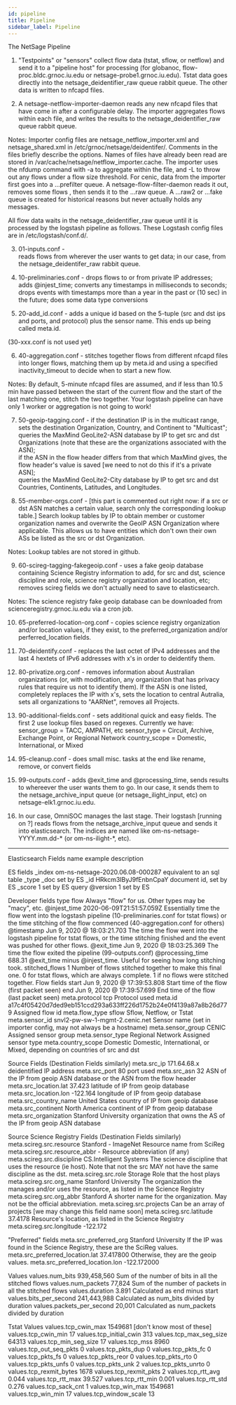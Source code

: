 ```yaml
---
id: pipeline
title: Pipeline
sidebar_label: Pipeline
---
```


The NetSage Pipeline

1. "Testpoints" or "sensors" collect flow data (tstat, sflow, or netflow) and send it to a "pipeline host" for processing (for globanoc, flow-proc.bldc.grnoc.iu.edu or netsage-probe1.grnoc.iu.edu).
Tstat data goes directly into the netsage_deidentifier_raw queue rabbit queue. The other data is written to nfcapd files.

2. A netsage-netflow-importer-daemon reads any new nfcapd files that have come in after a configurable delay. 
	The importer aggregates flows within each file, 
	and writes the results to the netsage_deidentifier_raw queue rabbit queue.

Notes:
Importer config files are netsage_netflow_importer.xml and netsage_shared.xml in /etc/grnoc/netsage/deidentifer/. Comments in the files briefly describe the options.
Names of files have already been read are stored in /var/cache/netsage/netflow_importer.cache. 
The importer uses the nfdump command with -a to aggregate within the file, and -L <threshold> to throw out any flows under a flow size threshold. 
For cenic, data from the importer first goes into a ...prefilter queue. A netsage-flow-filter-daemon reads it out, removes some flows , then sends it to the ...raw queue.
A ...raw2 or ...fake queue is created for historical reasons but never actually holds any messages.

All flow data waits in the netsage_deidentifier_raw queue until it is processed by the logstash pipeline as follows.
These Logstash config files are in /etc/logstash/conf.d/.

3. 01-inputs.conf -  
	reads flows from wherever the user wants to get data; in our case, from the netsage_deidentifer_raw rabbit queue.

4. 10-preliminaries.conf - 
	drops flows to or from private IP addresses;	
	adds @injest_time; 
	converts any timestamps in milliseconds to seconds;
	drops events with timestamps more than a year in the past or (10 sec) in the future; 
	does some data type conversions

5. 20-add_id.conf - 
	adds a unique id based on the 5-tuple (src and dst ips and ports, and protocol) plus the sensor name. This ends up being called meta.id.

(30-xxx.conf is not used yet)

6. 40-aggregation.conf - 
	stitches together flows from different nfcapd files into longer flows, matching them up by meta.id and using a specified inactivity_timeout to decide when to start a new flow.

Notes:
By default, 5-minute nfcapd files are assumed, and if less than 10.5 min have passed between the start of the current flow and the start of the last matching one, stitch the two together.
Your logstash pipeline can have only 1 worker or aggregation is not going to work! 

7. 50-geoip-tagging.conf - 
	if the destination IP is in the multicast range, sets the destination Organization, Country, and Continent to "Multicast";
	queries the MaxMind GeoLite2-ASN database by IP to get src and dst Organizations (note that these are the organizations associated with the ASN);   
	if the ASN in the flow header differs from that which MaxMind gives, the flow header's value is saved [we need to not do this if it's a private ASN];  
	queries the MaxMind GeoLite2-City database by IP to get src and dst Countries, Continents, Latitudes, and Longitudes. 

8. 55-member-orgs.conf - 
	[this part is commented out right now: if a src or dst ASN matches a certain value, search only the corresponding lookup table.]
	Search lookup tables by IP to obtain member or customer organization names and overwrite the GeoIP ASN Organization where applicable.
	This allows us to have entities which don't own their own ASs be listed as the src or dst Organization.

Notes:
Lookup tables are not stored in github.

9. 60-scireg-tagging-fakegeoip.conf -
	uses a fake geoip database containing Science Registry information to add,  for src and dst, science discipline and role, science registry organization and location, etc;
	removes scireg fields we don't actually need to save to elasticsearch.

Notes:
The science registry fake geoip database can be downloaded from scienceregistry.grnoc.iu.edu via a cron job. 

10. 65-preferred-location-org.conf -
	copies science registry organization and/or location values, if they exist, to the preferred_organization and/or perferred_location fields.

11. 70-deidentify.conf - 
	replaces the last octet of IPv4 addresses and the last 4 hextets of IPv6 addresses with x's in order to deidentify them. 

12. 80-privatize.org.conf -
	removes information about Australian organizations (or, with modification, any organization that has privacy rules that require us not to identify them).
	If the ASN is one listed, completely replaces the IP with x's, sets the location to central Autralia, sets all organizations to "AARNet", removes all Projects.

13. 90-additional-fields.conf -
	sets additional quick and easy fields. The first 2 use lookup files based on regexes.  Currently we have:
	sensor_group  = TACC, AMPATH, etc
	sensor_type    = Circuit, Archive, Exchange Point, or Regional Network 
	country_scope = Domestic, International, or Mixed

14. 95-cleanup.conf -
	does small misc. tasks at the end like rename, remove, or convert fields

15. 99-outputs.conf -
	adds @exit_time and @processing_time,
	sends results to whereever the user wants them to go. In our case, it sends them to the netsage_archive_input queue (or netsage_ilight_input, etc) on netsage-elk1.grnoc.iu.edu. 

16. In our case, OmniSOC manages the last stage. Their logstash [running on ?] reads flows from the netsage_archive_input queue and sends it into elasticsearch. The indices are named like om-ns-netsage-YYYY.mm.dd-* (or om-ns-ilight-*, etc).  

------------------------------------
Elasticsearch Fields
    name				example							description

ES fields
_index				om-ns-netsage-2020.06.08-000287	equivalent to an sql table
_type				_doc							set by ES
_id					HRkcm3IByJ9fEnbnCpaY			document id, set by ES
_score				1							set by ES query
@version				1							set by ES

Developer fields
type					flow							Always "flow" for us. Other types may be "macy", etc.
@injest_time			2020-06-09T21:51:57.059Z		Essentially time the flow went into the logstash pipeline 
												(10-preliminaries.conf for tstat flows) or the time stitching 
												of the flow commenced (40-aggregation.conf for others)
@timestamp			Jun 9, 2020 @ 18:03:21.703		The time the flow went into the logstash pipeline for tstat flows, or
												the time stitching finished and the event was pushed for other flows.
@exit_time			Jun 9, 2020 @ 18:03:25.369		The time the flow exited the pipeline (99-outputs.conf)
@processing_time		688.31						@exit_time minus @injest_time. Useful for seeing how long stitching took.
stitched_flows			1							Number of flows stitched together to make this final one. 0 for tstat flows,
												which are always complete. 1 if no flows were stitched together.
Flow fields
start					Jun 9, 2020 @ 17:39:53.808		Start time of the flow (first packet seen)
end					Jun 9, 2020 @ 17:39:57.699		End time of the flow   (last packet seen)
meta.protocol			tcp							Protocol used
meta.id				a17c4f05420d7ded9eb151ccd293a633ff226d1752b24e0f4139a87a8b26d779    Assigned flow id
meta.flow_type			sflow							Sflow, Netflow, or Tstat
meta.sensor_id			snvl2-pw-sw-1-mgmt-2.cenic.net	Sensor name (set in importer config, may not always be a hostname)
meta.sensor_group		CENIC						Assigned sensor group
meta.sensor_type		Regional Network				Assigned sensor type
meta.country_scope		Domestic						Domestic, International, or Mixed, depending on countries of src and dst

Source Fields (Destination Fields similarly)
meta.src_ip			171.64.68.x					deidentified IP address
meta.src_port			80							port used
meta.src_asn			32							ASN of the IP from geoip ASN database or the ASN from the flow header 
meta.src_location.lat		37.423						latitude of IP from geoip database
meta.src_location.lon		-122.164						longitude of IP from geoip database
meta.src_country_name	United States					country of IP from geoip database
meta.src_continent		North America					continent of IP from geoip database
meta.src_organization	Stanford University				organization that owns the AS of the IP from geoip ASN database 

Source Science Registry Fields  (Destination Fields similarly)
meta.scireg.src.resource	Stanford - ImageNet				Resource name from SciReg 
meta.scireg.src.resource_abbr	 - 						Resource abbreviation (if any)
meta.scireg.src.discipline	CS.Intelligent Systems			The science discipline that uses the resource (ie host). Note that  not 
												the src MAY not have the same discipline as the dst.
meta.scireg.src.role		Storage						Role that the host plays
meta.scireg.src.org_name	Stanford University				The organization the manages and/or uses the resource, as listed in 
												the Science Registry
meta.scireg.src.org_abbr	Stanford						A shorter name for the organization. May not be the official abbreviation.
meta.scireg.src.projects								Can be an array of projects [we may change this field name soon]
meta.scireg.src.latitude	37.4178						Resource's location, as listed in the Science Registry
meta.scireg.src.longitude	-122.172

"Preferred" fields
meta.src_preferred_org		Stanford University			If the IP was found in the Science Registry, these are the SciReg values.
meta.src_preferred_location.lat	37.417800					Otherwise, they are the geoip values.
meta.src_preferred_location.lon	-122.172000

Values
values.num_bits			939,458,560					Sum of the number of bits in all the stitched flows
values.num_packets		77,824						Sum of the number of packets in all the stitched flows
values.duration			3.891						Calculated as end minus start
values.bits_per_second	241,443,988					Calculated as num_bits divided by duration 
values.packets_per_second	20,001						Calculated as num_packets divided by duration

Tstat Values
values.tcp_cwin_max		1549681						[don't know most of these]
values.tcp_cwin_min		17
values.tcp_initial_cwin	313
values.tcp_max_seg_size	64313
values.tcp_min_seg_size	17
values.tcp_mss			8960
values.tcp_out_seq_pkts	0
values.tcp_pkts_dup		0
values.tcp_pkts_fc		0
values.tcp_pkts_fs		0
values.tcp_pkts_reor		0
values.tcp_pkts_rto		0
values.tcp_pkts_unfs		0
values.tcp_pkts_unk		2
values.tcp_pkts_unrto	0
values.tcp_rexmit_bytes	1678
values.tcp_rexmit_pkts	2
values.tcp_rtt_avg		0.044
values.tcp_rtt_max		39.527
values.tcp_rtt_min		0.001
values.tcp_rtt_std		0.276
values.tcp_sack_cnt		1
values.tcp_win_max		1549681
values.tcp_win_min		17
values.tcp_window_scale	13